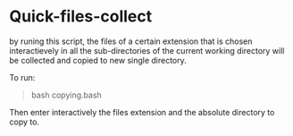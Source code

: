 # Quick-files-collect
by runing this script, the files of a certain extension that is chosen interactievely in all the sub-directories
of the current working directory will be collected and copied to new single directory.

To run:
> bash copying.bash

Then enter interactively the files extension and the absolute directory to copy to.
